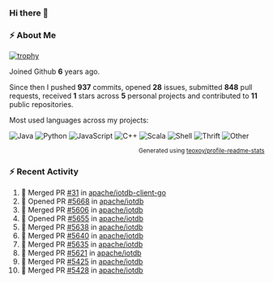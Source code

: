### Hi there 👋

### :zap: About Me

[![trophy](https://github-profile-trophy.vercel.app/?username=HTHou&theme=onedark)](https://github.com/ryo-ma/github-profile-trophy)
   
Joined Github **6** years ago.

Since then I pushed **937** commits, opened **28** issues, submitted **848** pull requests, received **1** stars across **5** personal projects and contributed to **11** public repositories.

Most used languages across my projects:

![Java](https://img.shields.io/static/v1?style=flat-square&label=%E2%A0%80&color=555&labelColor=%23b07219&message=Java%EF%B8%B195.4%25)
![Python](https://img.shields.io/static/v1?style=flat-square&label=%E2%A0%80&color=555&labelColor=%233572A5&message=Python%EF%B8%B11.2%25)
![JavaScript](https://img.shields.io/static/v1?style=flat-square&label=%E2%A0%80&color=555&labelColor=%23f1e05a&message=JavaScript%EF%B8%B10.7%25)
![C++](https://img.shields.io/static/v1?style=flat-square&label=%E2%A0%80&color=555&labelColor=%23f34b7d&message=C%2B%2B%EF%B8%B10.5%25)
![Scala](https://img.shields.io/static/v1?style=flat-square&label=%E2%A0%80&color=555&labelColor=%23c22d40&message=Scala%EF%B8%B10.4%25)
![Shell](https://img.shields.io/static/v1?style=flat-square&label=%E2%A0%80&color=555&labelColor=%2389e051&message=Shell%EF%B8%B10.3%25)
![Thrift](https://img.shields.io/static/v1?style=flat-square&label=%E2%A0%80&color=555&labelColor=%23D12127&message=Thrift%EF%B8%B10.3%25)
![Other](https://img.shields.io/static/v1?style=flat-square&label=%E2%A0%80&color=555&labelColor=%23ededed&message=Other%EF%B8%B10.8%25)

<p align="right"><sub>Generated using <a href="https://github.com/marketplace/actions/profile-readme-stats">teoxoy/profile-readme-stats</a></sub></p>


<!--![](https://github.com/HTHou/HTHou/blob/output/github-contribution-grid-snake.svg)-->

<!--![Haonan Hou's github stats](https://github-readme-stats.vercel.app/api?username=HTHou&count_private=true&show_icons=true&theme=onedark)-->

<!--![Haonan Hou's wakatime stats](https://github-readme-stats.vercel.app/api/wakatime?username=HTHou&layout=compact&theme=onedark)-->

<!--![Top Langs](https://github-readme-stats.vercel.app/api/top-langs/?username=HTHou&theme=onedark&layout=compact)-->

### :zap: Recent Activity
<!--START_SECTION:activity-->
1. 🎉 Merged PR [#31](https://github.com/apache/iotdb-client-go/pull/31) in [apache/iotdb-client-go](https://github.com/apache/iotdb-client-go)
2. 💪 Opened PR [#5668](https://github.com/apache/iotdb/pull/5668) in [apache/iotdb](https://github.com/apache/iotdb)
3. 🎉 Merged PR [#5606](https://github.com/apache/iotdb/pull/5606) in [apache/iotdb](https://github.com/apache/iotdb)
4. 💪 Opened PR [#5655](https://github.com/apache/iotdb/pull/5655) in [apache/iotdb](https://github.com/apache/iotdb)
5. 🎉 Merged PR [#5638](https://github.com/apache/iotdb/pull/5638) in [apache/iotdb](https://github.com/apache/iotdb)
6. 🎉 Merged PR [#5640](https://github.com/apache/iotdb/pull/5640) in [apache/iotdb](https://github.com/apache/iotdb)
7. 🎉 Merged PR [#5635](https://github.com/apache/iotdb/pull/5635) in [apache/iotdb](https://github.com/apache/iotdb)
8. 🎉 Merged PR [#5621](https://github.com/apache/iotdb/pull/5621) in [apache/iotdb](https://github.com/apache/iotdb)
9. 🎉 Merged PR [#5425](https://github.com/apache/iotdb/pull/5425) in [apache/iotdb](https://github.com/apache/iotdb)
10. 🎉 Merged PR [#5428](https://github.com/apache/iotdb/pull/5428) in [apache/iotdb](https://github.com/apache/iotdb)
<!--END_SECTION:activity-->

<!--
**HTHou/HTHou** is a ✨ _special_ ✨ repository because its `README.md` (this file) appears on your GitHub profile.

Here are some ideas to get you started:

- 🔭 I’m currently working on ...
- 🌱 I’m currently learning ...
- 👯 I’m looking to collaborate on ...
- 🤔 I’m looking for help with ...
- 💬 Ask me about ...
- 📫 How to reach me: ...
- 😄 Pronouns: ...
- ⚡ Fun fact: ...
-->
